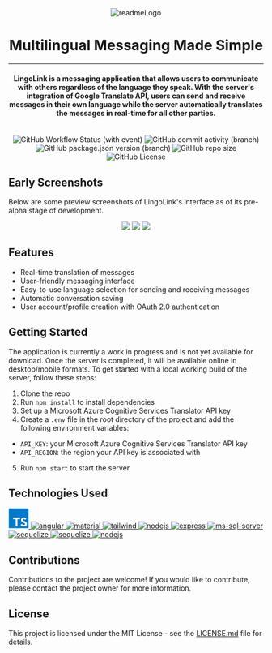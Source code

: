<div align="center">
  <img src="https://user-images.githubusercontent.com/72812809/236295242-99005189-2eeb-4d21-9653-6fed5f4520c6.png" alt="readmeLogo" width="175px" height="23%" />
</div>

<h1 align="center">Multilingual Messaging Made Simple</h1>

<hr/>

<h4 align="center">LingoLink is a messaging application that allows users to communicate with others regardless of the language they speak. With the server's integration of Google Translate API, users can send and receive messages in their own language while the server automatically translates the messages in real-time for all other parties.</h4><br/>

<div align="center">
  <img alt="GitHub Workflow Status (with event)" src="https://img.shields.io/github/actions/workflow/status/mfiloramo/worldChatApp/.github%2Fworkflows%2Fmain_lingolink.yml">
  <img alt="GitHub commit activity (branch)" src="https://img.shields.io/github/commit-activity/w/mfiloramo/worldChatApp">
  <img alt="GitHub package.json version (branch)" src="https://img.shields.io/github/package-json/v/mfiloramo/worldChatApp/main">
  <img alt="GitHub repo size" src="https://img.shields.io/github/repo-size/mfiloramo/worldChatApp">
  <img alt="GitHub License" src="https://img.shields.io/github/license/mfiloramo/worldChatApp">
</div>

## Early Screenshots
Below are some preview screenshots of LingoLink's interface as of its pre-alpha stage of development.

<p align="center">
  <img src="https://github.com/mfiloramo/LingoLinkApp/assets/72812809/0909bfe8-7462-4940-9ea4-d7b58a96363f" width="25%" />
  <img src="https://github.com/mfiloramo/LingoLinkApp/assets/72812809/591b04f7-c783-4289-99a6-8d1f23feea82" width="25%" />
  <img src="https://github.com/mfiloramo/LingoLinkApp/assets/72812809/5c429f2b-1e48-47fc-88d3-d903fb4d691b" width="25%" />
</p>

## Features

- Real-time translation of messages
- User-friendly messaging interface
- Easy-to-use language selection for sending and receiving messages
- Automatic conversation saving
- User account/profile creation with OAuth 2.0 authentication

## Getting Started

The application is currently a work in progress and is not yet available for download. Once the server is completed, it will be available online in desktop/mobile formats. To get started with a local working build of the server, follow these steps:

1. Clone the repo
2. Run `npm install` to install dependencies
3. Set up a Microsoft Azure Cognitive Services Translator API key
4. Create a `.env` file in the root directory of the project and add the following environment variables:
- `API_KEY`: your Microsoft Azure Cognitive Services Translator API key
- `API_REGION`: the region your API key is associated with
  
5. Run `npm start` to start the server

## Technologies Used

<p align="left">
  <a href="https://www.typescriptlang.org/" target="_blank"> <img src="https://raw.githubusercontent.com/devicons/devicon/master/icons/typescript/typescript-original.svg" alt="typescript" width="40" height="40"/> </a>
  <a href="https://angular.io/" target="_blank"> <img src="https://user-images.githubusercontent.com/72812809/235690049-7261a5d5-9daa-4fa2-8d64-32901e0eabc5.png" alt="angular" width="40" height="42"/> </a>
  <a href="https://material.angular.io/" target="_blank"> <img src="https://user-images.githubusercontent.com/72812809/235689161-97bab0c0-7aaf-4af5-99fb-3060213ee09f.png" alt="material" width="40" height="42"/> </a>
  <a href="https://tailwindcss.com/" target="_blank"> <img src="https://www.vectorlogo.zone/logos/tailwindcss/tailwindcss-icon.svg" alt="tailwind" width="40" height="40"/> </a>
  <a href="https://nodejs.org" target="_blank"> <img src="https://i.ibb.co/YyZ3N7z/js.png" alt="nodejs" width="36" height="40"/> </a>
  <a href="https://expressjs.com" target="_blank"> <img src="https://user-images.githubusercontent.com/72812809/235751208-f8e1739e-67a8-4a4c-8b8b-e08b057a3580.png" alt="express" width="40" height="40"/> </a>
   <a href="https://www.microsoft.com/en-us/sql-server" target="_blank"> <img src="https://www.freeiconspng.com/thumbs/sql-server-icon-png/sql-server-icon-png-1.png" alt="ms-sql-server" width="37" height="40"/> </a>
   <a href="https://sequelize.org/" target="_blank"> <img src="https://cdn.freebiesupply.com/logos/large/2x/sequelize-logo-png-transparent.png" alt="sequelize" width="37" height="40"/> </a>  
   <a href="https://azure.microsoft.com/en-us/free/search/?ef_id=_k_Cj0KCQjw6cKiBhD5ARIsAKXUdyYrXDXSt64l7wV9b_mbNz7NQoLd8C6rGJ5kdJlHqgHAA6RmhCyD4gEaAoHWEALw_wcB_k_&OCID=AIDcmm5edswduu_SEM__k_Cj0KCQjw6cKiBhD5ARIsAKXUdyYrXDXSt64l7wV9b_mbNz7NQoLd8C6rGJ5kdJlHqgHAA6RmhCyD4gEaAoHWEALw_wcB_k_&gad=1&gclid=Cj0KCQjw6cKiBhD5ARIsAKXUdyYrXDXSt64l7wV9b_mbNz7NQoLd8C6rGJ5kdJlHqgHAA6RmhCyD4gEaAoHWEALw_wcB" target="_blank"> <img src="https://user-images.githubusercontent.com/72812809/235690910-cfa4a49f-1caf-44e4-836c-34fcfc71e280.png" alt="sequelize" width="45" height="40"/> </a>  
  <a href="https://google.com/translate" target="_blank"> <img src="https://upload.wikimedia.org/wikipedia/commons/thumb/d/d7/Google_Translate_logo.svg/2048px-Google_Translate_logo.svg.png" alt="nodejs" width="40" height="40"/> </a>
</p>

## Contributions

Contributions to the project are welcome! If you would like to contribute, please contact the project owner for more information.

## License

This project is licensed under the MIT License - see the [LICENSE.md](LICENSE.md) file for details.
